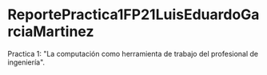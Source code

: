 # ReportePractica1FP21LuisEduardoGarciaMartinez
Practica 1: "La computación como herramienta de trabajo del profesional de ingeniería".
